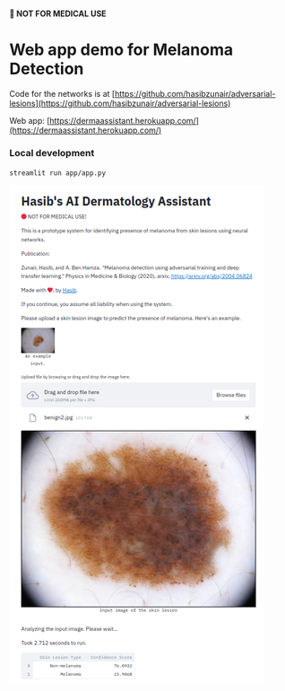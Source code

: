 #### :red_circle: NOT FOR MEDICAL USE
# Web app demo for Melanoma Detection

Code for the networks is at [https://github.com/hasibzunair/adversarial-lesions](https://github.com/hasibzunair/adversarial-lesions)

Web app: [https://dermaassistant.herokuapp.com/](https://dermaassistant.herokuapp.com/)

### Local development

```
streamlit run app/app.py
```

![](media/page.png)
